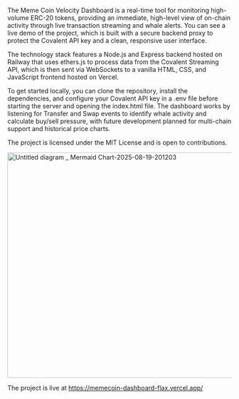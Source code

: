 The Meme Coin Velocity Dashboard is a real-time tool for monitoring high-volume ERC-20 tokens, providing an immediate, high-level view of on-chain activity through live transaction streaming and whale alerts. You can see a live demo of the project, which is built with a secure backend proxy to protect the Covalent API key and a clean, responsive user interface. 

The technology stack features a Node.js and Express backend hosted on Railway that uses ethers.js to process data from the Covalent Streaming API, which is then sent via WebSockets to a vanilla HTML, CSS, and JavaScript frontend hosted on Vercel. 

To get started locally, you can clone the repository, install the dependencies, and configure your Covalent API key in a .env file before starting the server and opening the index.html file. The dashboard works by listening for Transfer and Swap events to identify whale activity and calculate buy/sell pressure, with future development planned for multi-chain support and historical price charts. 

The project is licensed under the MIT License and is open to contributions.

<img width="3840" height="506" alt="Untitled diagram _ Mermaid Chart-2025-08-19-201203" src="https://github.com/user-attachments/assets/e89775f6-4736-4fac-b892-362e9218b067" />

The project is live at https://memecoin-dashboard-flax.vercel.app/
